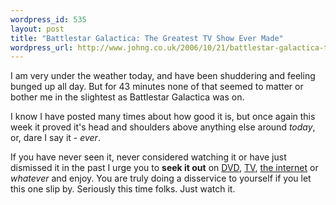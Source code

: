 ```yaml
--- 
wordpress_id: 535
layout: post
title: "Battlestar Galactica: The Greatest TV Show Ever Made"
wordpress_url: http://www.johng.co.uk/2006/10/21/battlestar-galactica-the-greatest-tv-show-ever-made/
---
```

I am very under the weather today, and have been shuddering and feeling bunged up all day. But for 43 minutes none of that seemed to matter or bother me in the slightest as Battlestar Galactica was on.

I know I have posted many times about how good it is, but once again this week it proved it's head and shoulders above anything else around <em>today</em>, or, dare I say it - <em>ever</em>.

If you have never seen it, never considered watching it or have just dismissed it in the past I urge you to **seek it out** on <a href="http://battlestargalacticadvd.com/">DVD</a>, <a href="http://www.scifi.com/battlestar/">TV</a>, <a href="http://phobos.apple.com/WebObjects/MZStore.woa/wa/viewTVSeason?id=200852806&amp;s=143441">the internet</a> or <em>whatever </em>and enjoy. You are truly doing a disservice to yourself if you let this one slip by. Seriously this time folks. Just watch it.

